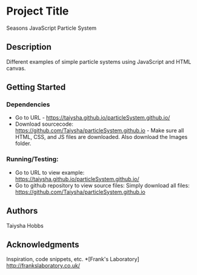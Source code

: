 # Project Title

Seasons JavaScript Particle System

## Description

Different examples of simple particle systems using JavaScript and HTML canvas.

## Getting Started

### Dependencies
* Go to URL - https://taiysha.github.io/particleSystem.github.io/
* Download sourcecode: https://github.com/Taiysha/particleSystem.github.io - Make sure all HTML, CSS, and JS files are downloaded. Also download the Images folder.

### Running/Testing:
* Go to URL to view example: https://taiysha.github.io/particleSystem.github.io/
* Go to github repository to view source files: Simply download all files: https://github.com/Taiysha/particleSystem.github.io


## Authors

Taiysha Hobbs

## Acknowledgments

Inspiration, code snippets, etc.
*[Frank's Laboratory] http://frankslaboratory.co.uk/

